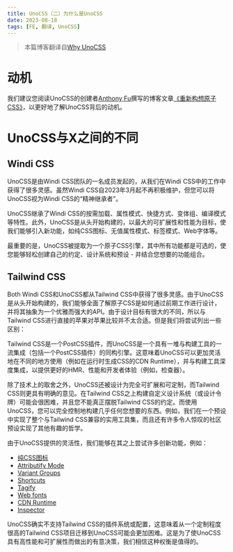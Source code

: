```yaml
---
title: UnoCSS（二）为什么是UnoCSS
date: 2023-08-18
tags: [FE, 翻译, UnoCSS]
---
```


> 本篇博客翻译自[Why UnoCSS](https://unocss.dev/why/)

# 动机

我们建议您阅读UnoCSS的创建者[Anthony Fu](https://antfu.me/)撰写的博客文章[《重新构想原子CSS》](https://antfu.me/posts/reimagine-atomic-css)，以更好地了解UnoCSS背后的动机。

# UnoCSS与X之间的不同

## Windi CSS

UnoCSS是由Windi CSS团队的一名成员发起的，从我们在Windi CSS中的工作中获得了很多灵感。虽然Windi CSS自2023年3月起不再积极维护，但您可以将UnoCSS视为Windi CSS的“精神继承者”。

UnoCSS继承了Windi CSS的按需加载、属性模式、快捷方式、变体组、编译模式等特性。此外，UnoCSS是从头开始构建的，以最大的可扩展性和性能为目标，使我们能够引入新功能，如纯CSS图标、无值属性模式、标签模式、Web字体等。

最重要的是，UnoCSS被提取为一个原子CSS引擎，其中所有功能都是可选的，使您能够轻松创建自己的约定、设计系统和预设 - 并结合您想要的功能组合。

## Tailwind CSS

Both Windi CSS和UnoCSS都从Tailwind CSS中获得了很多灵感。由于UnoCSS是从头开始构建的，我们能够全面了解原子CSS是如何通过前期工作进行设计，并将其抽象为一个优雅而强大的API。由于设计目标有很大的不同，所以与Tailwind CSS进行直接的苹果对苹果比较并不太合适。但是我们将尝试列出一些区别：

Tailwind CSS是一个PostCSS插件，而UnoCSS是一个具有一堆与构建工具的一流集成（包括一个PostCSS插件）的同构引擎。这意味着UnoCSS可以更加灵活地在不同的地方使用（例如在运行时生成CSS的CDN Runtime），并与构建工具深度集成，以提供更好的HMR、性能和开发者体验（例如，检查器）。

除了技术上的取舍之外，UnoCSS还被设计为完全可扩展和可定制，而Tailwind CSS则更具有明确的意见。在Tailwind CSS之上构建自定义设计系统（或设计令牌）可能会很困难，并且您不能真正摆脱Tailwind CSS的约定。而使用UnoCSS，您可以完全控制地构建几乎任何您想要的东西。例如，我们在一个预设中实现了整个与Tailwind CSS兼容的实用工具集，而且还有许多令人惊叹的社区预设实现了其他有趣的哲学。

由于UnoCSS提供的灵活性，我们能够在其之上尝试许多创新功能，例如：

- [纯CSS图标](https://unocss.dev/presets/icons)
- [Attributify Mode](https://unocss.dev/presets/attributify)
- [Variant Groups](https://unocss.dev/transformers/variant-group)
- [Shortcuts](https://unocss.dev/config/shortcuts)
- [Tagify](https://unocss.dev/presets/tagify)
- [Web fonts](https://unocss.dev/presets/web-fonts)
- [CDN Runtime](https://unocss.dev/integrations/runtime)
- [Inspector](https://unocss.dev/tools/inspector)
  
UnoCSS确实不支持Tailwind CSS的插件系统或配置，这意味着从一个定制程度很高的Tailwind CSS项目迁移到UnoCSS可能会更加困难。这是为了使UnoCSS具有高性能和可扩展性而做出的有意决策，我们相信这种权衡是值得的。